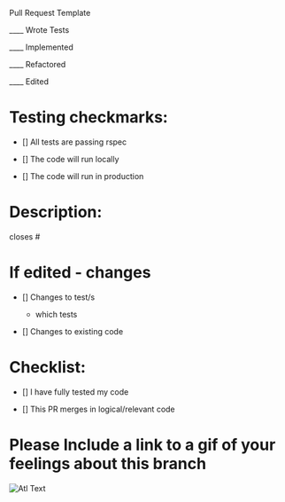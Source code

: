 Pull Request Template

____ Wrote Tests

____ Implemented

____ Refactored

____ Edited

# Testing checkmarks:

- [] All tests are passing rspec

- [] The code will run locally

- [] The code will run in production

# Description:

closes #

# If edited - changes

- [] Changes to test/s
  * which tests

- [] Changes to existing code

# Checklist:

- [] I have fully tested my code

- [] This PR merges in logical/relevant code

# Please Include a link to a gif of your feelings about this branch
![Atl Text](insert_link_here)
